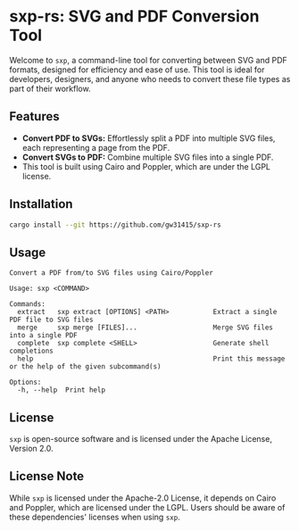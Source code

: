 # sxp-rs: SVG and PDF Conversion Tool

Welcome to `sxp`, a command-line tool for converting between SVG and PDF
formats, designed for efficiency and ease of use. This tool is ideal for
developers, designers, and anyone who needs to convert these file types as part
of their workflow.

## Features

- **Convert PDF to SVGs:** Effortlessly split a PDF into multiple SVG files, each
  representing a page from the PDF.
- **Convert SVGs to PDF:** Combine multiple SVG files into a single PDF.
- This tool is built using Cairo and Poppler, which are under the LGPL license.

## Installation

```bash
cargo install --git https://github.com/gw31415/sxp-rs
```

## Usage

```plain
Convert a PDF from/to SVG files using Cairo/Poppler

Usage: sxp <COMMAND>

Commands:
  extract   sxp extract [OPTIONS] <PATH>           Extract a single PDF file to SVG files
  merge     sxp merge [FILES]...                   Merge SVG files into a single PDF
  complete  sxp complete <SHELL>                   Generate shell completions
  help                                             Print this message or the help of the given subcommand(s)

Options:
  -h, --help  Print help
```

## License

`sxp` is open-source software and is licensed under the Apache License, Version
2.0.

## License Note

While `sxp` is licensed under the Apache-2.0 License, it depends on Cairo and
Poppler, which are licensed under the LGPL. Users should be aware of these
dependencies' licenses when using `sxp`.
